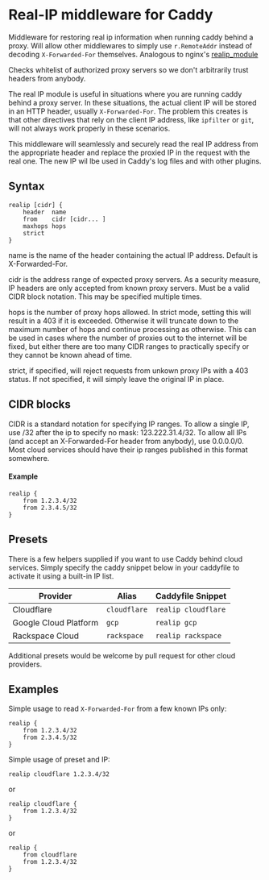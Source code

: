 # Real-IP middleware for Caddy
Middleware for restoring real ip information when running caddy behind a proxy. Will allow other
middlewares to simply use `r.RemoteAddr` instead of decoding `X-Forwarded-For` themselves.
Analogous to nginx's [realip_module](http://nginx.org/en/docs/http/ngx_http_realip_module.html)

Checks whitelist of authorized proxy servers so we don't arbitrarily trust headers from anybody.

The real IP module is useful in situations where you are running caddy behind a proxy server.
In these situations, the actual client IP will be stored in an HTTP header, usually `X-Forwarded-For`.
The problem this creates is that other directives that rely on the client IP address, like
`ipfilter` or `git`, will not always work properly in these scenarios.

This middleware will seamlessly and securely read the real IP address from the appropriate header
and replace the proxied IP in the request with the real one. The new IP wil lbe used in Caddy's log
files and with other plugins.

## Syntax
```Caddyfile
realip [cidr] {
    header  name
    from    cidr [cidr... ]
    maxhops hops
    strict
}
```

name is the name of the header containing the actual IP address. Default is  X-Forwarded-For.

cidr is the address range of expected proxy servers. As a security measure, IP headers are only accepted from known proxy servers. Must be a valid CIDR block notation. This may be specified multiple times.

hops is the number of proxy hops allowed. In strict mode, setting this will result in a 403 if it is exceeded. Otherwise it will truncate down to the maximum number of hops and continue processing as otherwise. This can be used in cases where the number of proxies out to the internet will be fixed, but either there are too many CIDR ranges to practically specify or they cannot be known ahead of time.

strict, if specified, will reject requests from unkown proxy IPs with a 403 status. If not specified, it will simply leave the original IP in place.

## CIDR blocks

CIDR is a standard notation for specifying IP ranges. To allow a single IP, use /32 after the ip to specify no mask: 123.222.31.4/32. To allow all IPs (and accept an  X-Forwarded-For header from anybody), use 0.0.0.0/0. Most cloud services should have their ip ranges published in this format somewhere.
#### Example
```Caddyfile
realip {
    from 1.2.3.4/32
    from 2.3.4.5/32
}
```

## Presets

There is a few helpers supplied if you want to use Caddy behind cloud services. Simply specify the caddy snippet below in your caddyfile to activate it using a built-in IP list.

| Provider              | Alias        | Caddyfile Snippet   |
|-----------------------|--------------|---------------------|
| Cloudflare            | `cloudflare` | `realip cloudflare` |
| Google Cloud Platform | `gcp`        | `realip gcp`        |
| Rackspace Cloud       | `rackspace`  | `realip rackspace`  |

Additional presets would be welcome by pull request for other cloud providers.

## Examples

Simple usage to read `X-Forwarded-For` from a few known IPs only:

```Caddyfile
realip {
    from 1.2.3.4/32
    from 2.3.4.5/32
}
```

Simple usage of preset and IP:
```Caddyfile
realip cloudflare 1.2.3.4/32
```
or
```Caddyfile
realip cloudflare {
    from 1.2.3.4/32
}
```
or
```Caddyfile
realip {
    from cloudflare
    from 1.2.3.4/32
}
```
